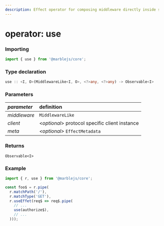 ```yaml
---
description: Effect operator for composing middleware directly inside stream pipeline.
---
```


# operator: use

### **Importing**

```typescript
import { use } from '@marblejs/core';
```

### **Type declaration**

```typescript
use :: <I, O>(MiddlewareLike<I, O>, <?>any, <?>any) -> Observable<I>
```

### **Parameters**

| _parameter_ | definition |
| :--- | :--- |
| _middleware_ | `MiddlewareLike` |
| _client_  | &lt;_optional_&gt; protocol specific client instance |
| _meta_ | _&lt;optional&gt;_ `EffectMetadata` |

### **Returns**

`Observable<I>`

### Example

```typescript
import { r, use } from '@marblejs/core';

const foo$ = r.pipe(
  r.matchPath('/'),
  r.matchType('GET'),
  r.useEffet(req$ => req$.pipe(
    // ...
    use(authorize$),
    // ...
  )));
```

